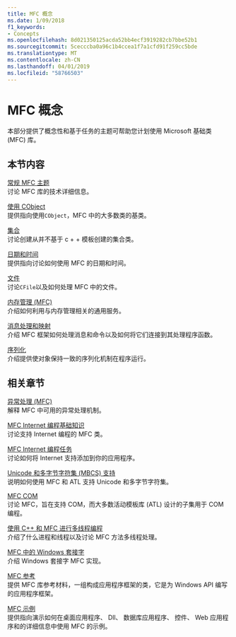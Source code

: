 ```yaml
---
title: MFC 概念
ms.date: 1/09/2018
f1_keywords:
- Concepts
ms.openlocfilehash: 8d021350125acda52bb4ecf3919282cb7bbe52b1
ms.sourcegitcommit: 5cecccba0a96c1b4ccea1f7a1cfd91f259cc5bde
ms.translationtype: MT
ms.contentlocale: zh-CN
ms.lasthandoff: 04/01/2019
ms.locfileid: "58766503"
---
```

# <a name="mfc-concepts"></a>MFC 概念

本部分提供了概念性和基于任务的主题可帮助您计划使用 Microsoft 基础类 (MFC) 库。

## <a name="in-this-section"></a>本节内容

[常规 MFC 主题](../mfc/general-mfc-topics.md)<br/>
讨论 MFC 库的技术详细信息。

[使用 CObject](../mfc/using-cobject.md)<br/>
提供指向使用`CObject`，MFC 中的大多数类的基类。

[集合](../mfc/collections.md)<br/>
讨论创建从并不基于 c + + 模板创建的集合类。

[日期和时间](../atl-mfc-shared/date-and-time.md)<br/>
提供指向讨论如何使用 MFC 的日期和时间。

[文件](../mfc/files-in-mfc.md)<br/>
讨论`CFile`以及如何处理 MFC 中的文件。

[内存管理 (MFC)](../mfc/memory-management.md)<br/>
介绍如何利用与内存管理相关的通用服务。

[消息处理和映射](../mfc/message-handling-and-mapping.md)<br/>
介绍 MFC 框架如何处理消息和命令以及如何将它们连接到其处理程序函数。

[序列化](../mfc/serialization-in-mfc.md)<br/>
介绍提供使对象保持一致的序列化机制在程序运行。

## <a name="related-sections"></a>相关章节

[异常处理 (MFC)](../mfc/exception-handling-in-mfc.md)<br/>
解释 MFC 中可用的异常处理机制。

[MFC Internet 编程基础知识](../mfc/mfc-internet-programming-basics.md)<br/>
讨论支持 Internet 编程的 MFC 类。

[MFC Internet 编程任务](../mfc/mfc-internet-programming-tasks.md)<br/>
讨论如何将 Internet 支持添加到你的应用程序。

[Unicode 和多字节字符集 (MBCS) 支持](../atl-mfc-shared/unicode-and-multibyte-character-set-mbcs-support.md)<br/>
说明如何使用 MFC 和 ATL 支持 Unicode 和多字节字符集。

[MFC COM](../mfc/mfc-com.md)<br/>
讨论 MFC，旨在支持 COM，而大多数活动模板库 (ATL) 设计的子集用于 COM 编程。

[使用 C++ 和 MFC 进行多线程编程](../parallel/multithreading-with-cpp-and-mfc.md)<br/>
介绍了什么进程和线程以及讨论 MFC 方法多线程处理。

[MFC 中的 Windows 套接字](../mfc/windows-sockets.md)<br/>
介绍 Windows 套接字 MFC 实现。

[MFC 参考](../mfc/mfc-desktop-applications.md)<br/>
提供 MFC 库参考材料，一组构成应用程序框架的类，它是为 Windows API 编写的应用程序框架。

[MFC 示例](../overview/visual-cpp-samples.md)<br/>
提供指向演示如何在桌面应用程序、 Dll、 数据库应用程序、 控件、 Web 应用程序和的详细信息中使用 MFC 的示例。
